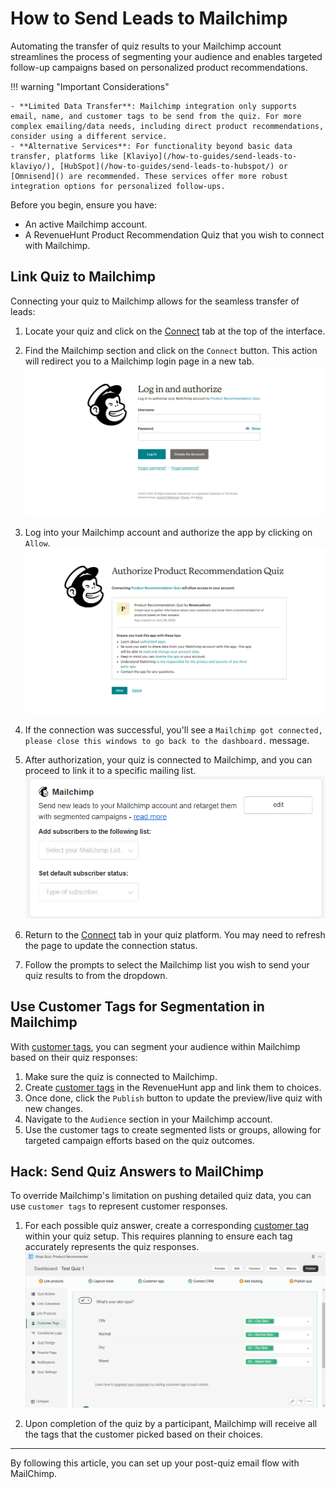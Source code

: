 # How to Send Leads to Mailchimp

Automating the transfer of quiz results to your Mailchimp account streamlines the process of segmenting your audience and enables targeted follow-up campaigns based on personalized product recommendations. 

!!! warning "Important Considerations"

    - **Limited Data Transfer**: Mailchimp integration only supports email, name, and customer tags to be send from the quiz. For more complex emailing/data needs, including direct product recommendations, consider using a different service.
    - **Alternative Services**: For functionality beyond basic data transfer, platforms like [Klaviyo](/how-to-guides/send-leads-to-klaviyo/), [HubSpot](/how-to-guides/send-leads-to-hubspot/) or [Omnisend]() are recommended. These services offer more robust integration options for personalized follow-ups.

Before you begin, ensure you have:

- An active Mailchimp account.
- A RevenueHunt Product Recommendation Quiz that you wish to connect with Mailchimp.

## Link Quiz to Mailchimp

Connecting your quiz to Mailchimp allows for the seamless transfer of leads:

1. Locate your quiz and click on the [Connect](/reference/quiz-builder/connect-integrations/) tab at the top of the interface.
2. Find the Mailchimp section and click on the `Connect` button. This action will redirect you to a Mailchimp login page in a new tab.
    ![how to send leads to mailchimp authorize1](/images/how_to_send_leads_to_mailchimp_authorize1.png)

3. Log into your Mailchimp account and authorize the app by clicking on `Allow`.
    ![how to send leads to mailchimp authorize2](/images/how_to_send_leads_to_mailchimp_authorize2.png)

4. If the connection was successful, you'll see a `Mailchimp got connected, please close this windows to go back to the dashboard.` message.
4. After authorization, your quiz is connected to Mailchimp, and you can proceed to link it to a specific mailing list.
    ![how to send leads to mailchimp settings](/images/how_to_send_leads_to_mailchimp_settings.png)

5. Return to the [Connect](/reference/quiz-builder/connect-integrations/) tab in your quiz platform. You may need to refresh the page to update the connection status.
6. Follow the prompts to select the Mailchimp list you wish to send your quiz results to from the dropdown.

## Use Customer Tags for Segmentation in Mailchimp

With [customer tags](/reference/quiz-builder/link-collections/#customer-tags), you can segment your audience within Mailchimp based on their quiz responses:

1. Make sure the quiz is connected to Mailchimp. 
2. Create [customer tags](/reference/quiz-builder/link-collections/#customer-tags) in the RevenueHunt app and link them to choices.
3. Once done, click the `Publish` button to update the preview/live quiz with new changes.
4. Navigate to the `Audience` section in your Mailchimp account.
5. Use the customer tags to create segmented lists or groups, allowing for targeted campaign efforts based on the quiz outcomes.

## Hack: Send Quiz Answers to MailChimp

To override Mailchimp's limitation on pushing detailed quiz data, you can use `customer tags` to represent customer responses.

1. For each possible quiz answer, create a corresponding [customer tag](/reference/quiz-builder/link-collections/#customer-tags) within your quiz setup. This requires planning to ensure each tag accurately represents the quiz responses.
    ![how to send leads to mailchimp tags](/images/how_to_send_leads_to_mailchimp_tags.png)

2. Upon completion of the quiz by a participant, Mailchimp will receive all the tags that the customer picked based on their choices.

---
By following this article, you can set up your post-quiz email flow with MailChimp.
